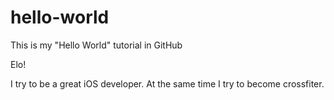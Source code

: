 # hello-world
This is my "Hello World" tutorial in GitHub

Elo!

I try to be a great iOS developer. At the same time I try to become crossfiter. 
